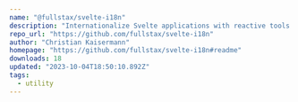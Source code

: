 ```yaml
---
name: "@fullstax/svelte-i18n"
description: "Internationalize Svelte applications with reactive tools."
repo_url: "https://github.com/fullstax/svelte-i18n"
author: "Christian Kaisermann"
homepage: "https://github.com/fullstax/svelte-i18n#readme"
downloads: 18
updated: "2023-10-04T18:50:10.892Z"
tags: 
  - utility
---
```

